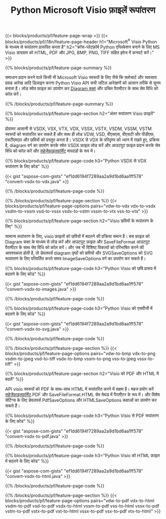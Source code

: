 ﻿---
title: Python Microsoft Visio फ़ाइलें रूपांतरण
url: /hi/python-java/conversion/
description: Microsoft Visio स्वरूप VSDX VSX VDX VTX VSSX VSTX VSDM VSTM VSSM VDW VSD VST VSS को HTML छवियों और PDF में कुछ पंक्तियों के साथ कनवर्ट करें Python कोड।
---
{{< blocks/products/pf/feature-page-wrap >}}
{{< blocks/products/pf/i18n/feature-page-header h1="Microsoft<sup>&reg;</sup> Visio Python के माध्यम से रूपांतरण प्रारूपित करता है" h2="क्रॉस-प्लेटफ़ॉर्म Python एप्लिकेशन बनाने के लिए MS Visio डायग्राम को HTML, PDF और JPG, BMP, PNG, TIFF सहित इमेज में कनवर्ट करें।" >}}

{{% blocks/products/pf/feature-page-summary %}}

समाधान प्रदान करने वाले किसी भी Microsoft Visio स्वरूपों के लिए जैसे कि फ़्लोचार्ट और व्यवसाय प्रवाह आरेख आदि डिज़ाइन करना Python Visio API सभी जटिल आरेखणों को आसान तरीके से सुगम बनाता है। लोड स्रोत फ़ाइल का उपयोग कर [Diagram कक्षा](https://apireference.aspose.com/diagram/python-java/asposediagram.api/Diagram) और उचित पैरामीटर के साथ सेव विधि को कॉल करें।

{{% /blocks/products/pf/feature-page-summary %}}

{{% blocks/products/pf/feature-page-section h2="अंतर रूपांतरण Visio फ़ाइलें" %}}

प्रोग्रामर आसानी से VSDX, VSX, VTX, VDX, VSSX, VSTX, VSDM, VSSM, VSTM स्वरूपों को रूपांतरित कर सकते हैं और साथ ही लोड VDW, VSD, वीएसएस, वीएसटी और पीडीएफ, एचटीएमएल और छवियों को प्रस्तुत करता है। VSDX से VDX के परिदृश्य को ध्यान में रखते हुए, प्रक्रिया है, diagram वर्ग का उपयोग करके स्रोत VSDX फ़ाइल लोड करें और आउटपुट फ़ाइल प्रदान करके सेव विधि को कॉल करें और [सहेजेंफ़ाइलफ़ॉर्मेट](https://apireference.aspose.com/diagram/python-java/asposediagram.api/SaveFileFormat) मापदंडों के रूप में। 

{{% blocks/products/pf/feature-page-code h3="Python VSDX से VDX रूपांतरण के लिए कोड" %}}

{{< gist "aspose-com-gists" "ef1dd6194f7289aa2a9d1bd6aa1ff578" "convert-vsdx-to-vdx.java" >}}

{{% /blocks/products/pf/feature-page-code %}}

{{% /blocks/products/pf/feature-page-section %}}
{{< blocks/products/pf/feature-page-options pairs="vdw-to-vdx vdx-to-vsdx vsdm-to-vssm vsd-to-vssx vsdx-to-vstm vssm-to-vtx vss-to-vtx" >}}

{{% blocks/products/pf/feature-page-section h2="Visio छवियों के रूपांतरण के लिए" %}}

सामान्य रूपांतरण के लिए, visio फ़ाइलों को छवियों में बदलने की प्रक्रिया समान है। बस फ़ाइल को Diagram कक्षा के माध्यम से लोड करें और आउटपुट फ़ाइल और SaveFileFormat आउटपुट पैरामीटर के साथ सेव विधि को कॉल करें। और जब भी विशिष्ट विकल्पों को परिभाषित करने की आवश्यकता होती है, तो डेवलपर्स diagram पृष्ठों को छवियों और SVGSaveOptions को SVG रूपांतरण के लिए परिवर्तित करते समय ImageSaveOptions वर्ग का उपयोग कर सकते हैं।

{{% blocks/products/pf/feature-page-code h3="Python Visio को छवि प्रारूप में बदलने के लिए कोड" %}}

{{< gist "aspose-com-gists" "ef1dd6194f7289aa2a9d1bd6aa1ff578" "convert-vsdx-to-images.java" >}}

{{% /blocks/products/pf/feature-page-code %}}

{{% blocks/products/pf/feature-page-code h3="Python Visio को एसवीजी में बदलने के लिए कोड" %}}

{{< gist "aspose-com-gists" "ef1dd6194f7289aa2a9d1bd6aa1ff578" "convert-vsdx-to-svg.java" >}}

{{% /blocks/products/pf/feature-page-code %}}

{{% /blocks/products/pf/feature-page-section %}}
{{< blocks/products/pf/feature-page-options pairs="vdw-to-bmp vdx-to-png vsdm-to-jpeg vsd-to-tiff vsdx-to-bmp vssm-to-png vss-to-jpeg vssx-to-tiff" >}}

{{% blocks/products/pf/feature-page-section h2="Visio को PDF और HTML में बदलें" %}}

API visio स्वरूपों को PDF के साथ-साथ HTML में रूपांतरित करने में सक्षम है। महज प्रयोग करें [सहेजेंफ़ाइलफ़ॉर्मेट](https://apireference.aspose.com/diagram/python-java/asposediagram.api/SaveFileFormat).PDF और SaveFileFormat.HTML सेव मेथड में पैरामीटर के रूप में। और विशेष सेटिंग्स के लिए डेवलपर्स PdfSaveOptions और HTMLSaveOptions कक्षाओं का उपयोग कर सकते हैं।

{{% blocks/products/pf/feature-page-code h3="Python Visio से PDF रूपांतरण के लिए कोड" %}}

{{< gist "aspose-com-gists" "ef1dd6194f7289aa2a9d1bd6aa1ff578" "convert-vsdx-to-pdf.java" >}}

{{% /blocks/products/pf/feature-page-code %}}

{{% blocks/products/pf/feature-page-code h3="Python Visio को HTML फ़ाइल में बदलने के लिए कोड" %}}

{{< gist "aspose-com-gists" "ef1dd6194f7289aa2a9d1bd6aa1ff578" "convert-vsdx-to-html.java" >}}

{{% /blocks/products/pf/feature-page-code %}}

{{% /blocks/products/pf/feature-page-section %}}
{{< blocks/products/pf/feature-page-options pairs="vdw-to-pdf vdx-to-html vsdm-to-pdf vsd-to-pdf vsdx-to-html vssm-to-pdf vss-to-html vssx-to-pdf vstm-to-pdf vstx-to-pdf vst-to-html vssx-to-pdf vsx-to-pdf vtx-to-html" >}}